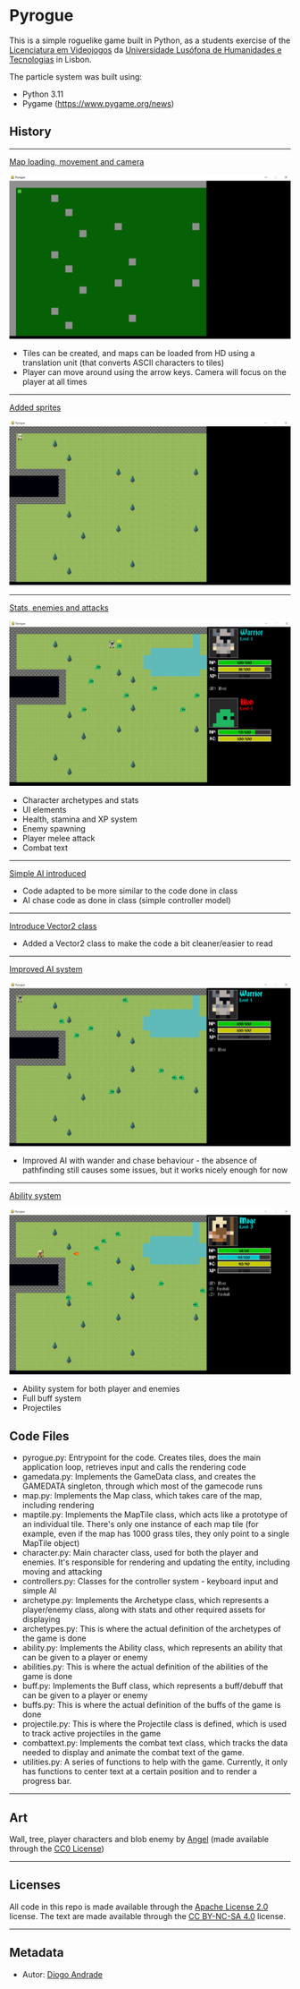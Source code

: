 # Pyrogue

This is a simple roguelike game built in Python, as a students exercise of the [Licenciatura em Videojogos][lv] da
[Universidade Lusófona de Humanidades e Tecnologias][ULHT] in Lisbon.

The particle system was built using:
* Python 3.11
* Pygame (https://www.pygame.org/news)

## History
---
[Map loading, movement and camera]

![Image](progress/screen01.png)

* Tiles can be created, and maps can be loaded from HD using a translation unit (that converts ASCII characters to tiles)
* Player can move around using the arrow keys. Camera will focus on the player at all times

---

[Added sprites]

![Image](progress/screen02.png)

---

[Stats, enemies and attacks]

![Image](progress/screen03.png)

* Character archetypes and stats
* UI elements
* Health, stamina and XP system
* Enemy spawning
* Player melee attack
* Combat text

---

[Simple AI introduced]

* Code adapted to be more similar to the code done in class
* AI chase code as done in class (simple controller model)

---

[Introduce Vector2 class]

* Added a Vector2 class to make the code a bit cleaner/easier to read

---

[Improved AI system]

![Image](progress/screen04.png)

* Improved AI with wander and chase behaviour - the absence of pathfinding still causes some issues, but it works nicely enough for now

---

[Ability system]

![Image](progress/screen05.png)

* Ability system for both player and enemies
* Full buff system
* Projectiles


## Code Files

* pyrogue.py: Entrypoint for the code. Creates tiles, does the main application loop, retrieves input and calls the rendering code
* gamedata.py: Implements the GameData class, and creates the GAMEDATA singleton, through which most of the gamecode runs
* map.py: Implements the Map class, which takes care of the map, including rendering
* maptile.py: Implements the MapTile class, which acts like a prototype of an individual tile. There's only one instance of each map tile (for example, even if the map has 1000 grass tiles, they only point to a single MapTile object)
* character.py: Main character class, used for both the player and enemies. It's responsible for rendering and updating the entity, including moving and attacking
* controllers.py: Classes for the controller system - keyboard input and simple AI
* archetype.py: Implements the Archetype class, which represents a player/enemy class, along with stats and other required assets for displaying
* archetypes.py: This is where the actual definition of the archetypes of the game is done
* ability.py: Implements the Ability class, which represents an ability that can be given to a player or enemy
* abilities.py: This is where the actual definition of the abilities of the game is done
* buff.py: Implements the Buff class, which represents a buff/debuff that can be given to a player or enemy
* buffs.py: This is where the actual definition of the buffs of the game is done
* projectile.py: This is where the Projectile class is defined, which is used to track active projectiles in the game
* combattext.py: Implements the combat text class, which tracks the data needed to display and animate the combat text of the game.
* utilities.py: A series of functions to help with the game. Currently, it only has functions to center text at a certain position and to render a progress bar.

---
## Art
Wall, tree, player characters and blob enemy by [Angel] (made available through the [CC0 License])

---
## Licenses

All code in this repo is made available through the [Apache License 2.0] license.
The text are made available through the [CC BY-NC-SA 4.0] license.

---
## Metadata

* Autor: [Diogo Andrade][]

[Diogo Andrade]:https://github.com/DiogoDeAndrade
[Apache License 2.0]:LICENSE
[CC BY-NC-SA 4.0]:https://creativecommons.org/licenses/by-nc-sa/4.0/
[CC0 License]:https://creativecommons.org/publicdomain/zero/1.0/
[ULHT]:https://www.ulusofona.pt/
[lv]:https://www.ulusofona.pt/licenciatura/videojogos
[Map loading, movement and camera]:https://github.com/VideojogosLusofona/pyrogue/tree/3161309040fe1ea4e7cc2caf87d531223e8ae242
[Added sprites]:https://github.com/VideojogosLusofona/pyrogue/tree/7d84785296c63312d5a9f936b2a059ed40b53cf8
[Stats, enemies and attacks]:https://github.com/VideojogosLusofona/pyrogue/tree/d64d6d125ffc54a4af1d3e8fa86b1dd2384f0827
[Introduce Vector2 class]:https://github.com/VideojogosLusofona/pyrogue/tree/df67cf174643ec7200b970c22d365ea7d2b2443b
[Simple AI introduced]:https://github.com/VideojogosLusofona/pyrogue/tree/93e39a6564b405ae7a537e8be6fcbeebe43266ac
[Improved AI system]:https://github.com/VideojogosLusofona/pyrogue/tree/48aa2f7c7d1c01556a355aff0eecfc9e315f9b3c
[Ability system]:https://github.com/VideojogosLusofona/pyrogue/tree/838fc8ef094d3896639d6de0d6ffb018641e27bd
[Angel]:https://opengameart.org/users/angel